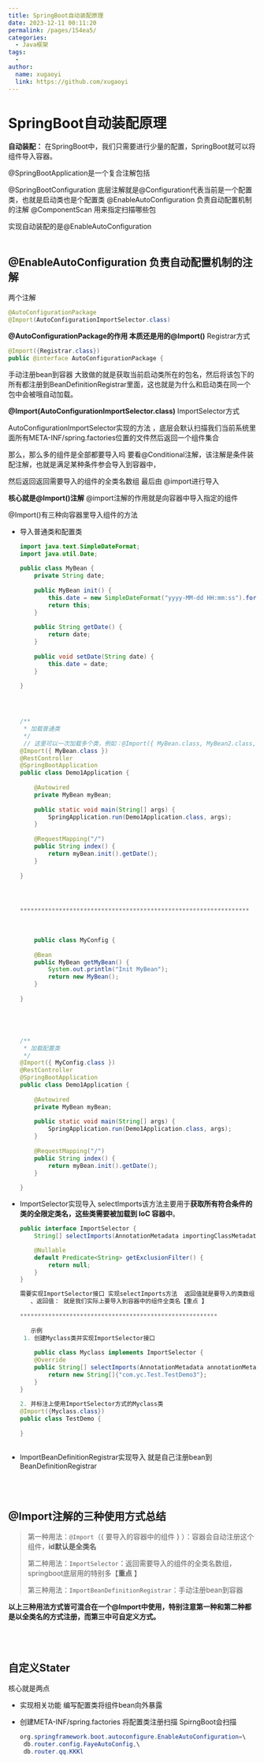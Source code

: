 ```yaml
---
title: SpringBoot自动装配原理
date: 2023-12-11 00:11:20
permalink: /pages/154ea5/
categories:
  - Java框架
tags:
  - 
author: 
  name: xugaoyi
  link: https://github.com/xugaoyi
---
```


# SpringBoot自动装配原理

**自动装配：** 在SpringBoot中，我们只需要进行少量的配置，SpringBoot就可以将组件导入容器。

@SpringBootApplication是一个复合注解包括

@SpringBootConfiguration 底层注解就是@Configuration代表当前是一个配置类，也就是启动类也是个配置类
@EnableAutoConfiguration  负责自动配置机制的注解
@ComponentScan        用来指定扫描哪些包

实现自动装配的是@EnableAutoConfiguration
<br/><br/>

## @EnableAutoConfiguration 负责自动配置机制的注解

两个注解

~~~java
@AutoConfigurationPackage
@Import(AutoConfigurationImportSelector.class)
~~~



**@AutoConfigurationPackage的作用   本质还是用的@Import()**  Registrar方式

~~~java
@Import({Registrar.class})
public @interface AutoConfigurationPackage {
~~~

手动注册bean到容器    大致做的就是获取当前启动类所在的包名，然后将该包下的所有都注册到BeanDefinitionRegistrar里面，这也就是为什么和启动类在同一个包中会被哦自动加载。



**@Import(AutoConfigurationImportSelector.class)**            ImportSelector方式

 AutoConfigurationImportSelector实现的方法    ，底层会默认扫描我们当前系统里面所有META-INF/spring.factories位置的文件然后返回一个组件集合

那么，那么多的组件是全部都要导入吗  要看@Conditional注解，该注解是条件装配注解，也就是满足某种条件参会导入到容器中，

然后返回返回需要导入的组件的全类名数组 最后由 @import进行导入





**核心就是@Import()注解**    @import注解的作用就是向容器中导入指定的组件

@Import()有三种向容器里导入组件的方法

- 导入普通类和配置类  

  ~~~java
  import java.text.SimpleDateFormat;
  import java.util.Date;
   
  public class MyBean {
      private String date;
   
      public MyBean init() {
          this.date = new SimpleDateFormat("yyyy-MM-dd HH:mm:ss").format(new Date());
          return this;
      }
   
      public String getDate() {
          return date;
      }
   
      public void setDate(String date) {
          this.date = date;
      }
   
  }
  
  
  
   
  /**
   * 加载普通类
   */
   // 这里可以一次加载多个类，例如：@Import({ MyBean.class, MyBean2.class, MyBean3.class })
  @Import({ MyBean.class })
  @RestController
  @SpringBootApplication
  public class Demo1Application {
   
      @Autowired
      private MyBean myBean;
   
      public static void main(String[] args) {
          SpringApplication.run(Demo1Application.class, args);
      }
   
      @RequestMapping("/")
      public String index() {
          return myBean.init().getDate();
      }
   
  }
  
  
  
  
  *****************************************************************
      
      
      
      public class MyConfig {
   
      @Bean
      public MyBean getMyBean() {
          System.out.println("Init MyBean");
          return new MyBean();
      }
   
  }
  
  
  
  
  
  /**
   * 加载配置类
   */
  @Import({ MyConfig.class })
  @RestController
  @SpringBootApplication
  public class Demo1Application {
   
      @Autowired
      private MyBean myBean;
   
      public static void main(String[] args) {
          SpringApplication.run(Demo1Application.class, args);
      }
   
      @RequestMapping("/")
      public String index() {
          return myBean.init().getDate();
      }
   
  }
  ~~~

  

- ImportSelector实现导入   selectImports该方法主要用于**获取所有符合条件的类的全限定类名，这些类需要被加载到 IoC 容器中**。

  ~~~java
  public interface ImportSelector {
      String[] selectImports(AnnotationMetadata importingClassMetadata);
  
      @Nullable
      default Predicate<String> getExclusionFilter() {
          return null;
      }
  }
  
  需要实现ImportSelector接口 实现selectImports方法  返回值就是要导入的类数组  然后就会批量导入该数组中的组件
     、返回值： 就是我们实际上要导入到容器中的组件全类名【重点 】 
      
  ********************************************************
      
     示例
   1. 创建Myclass类并实现ImportSelector接口
      
      public class Myclass implements ImportSelector {
      @Override
      public String[] selectImports(AnnotationMetadata annotationMetadata) {
          return new String[]{"com.yc.Test.TestDemo3"};
      }
  }
   
  2. 并标注上使用ImportSelector方式的Myclass类
  @Import({Myclass.class})
  public class TestDemo {
         
  }
   
  
  ~~~

- ImportBeanDefinitionRegistrar实现导入       就是自己注册bean到BeanDefinitionRegistrar

  <br/><br/>

## @Import注解的三种使用方式总结

> 第一种用法：`@Import`（{ 要导入的容器中的组件 } ）：容器会自动注册这个组件，**id默认是全类名** 
>
>  
>
> 第二种用法：`ImportSelector`：返回需要导入的组件的全类名数组，springboot底层用的特别多【**重点** 】
>
>  
>
> 第三种用法：`ImportBeanDefinitionRegistrar`：手动注册bean到容器

**以上三种用法方式皆可混合在一个@Import中使用，特别注意第一种和第二种都是以全类名的方式注册，而第三中可自定义方式。**


<br/><br/>
 

## 自定义Stater

核心就是两点

- 实现相关功能  编写配置类将组件bean向外暴露

- 创建META-INF/spring.factories 将配置类注册扫描   SpirngBoot会扫描

  ~~~java
  org.springframework.boot.autoconfigure.EnableAutoConfiguration=\
   db.router.config.FayeAutoConfig,\
   db.router.qq.KKKl  
  ~~~

  